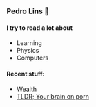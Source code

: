 ### Pedro Lins 🌊

#### I try to read a lot about
- Learning 
- Physics
- Computers
#### Recent stuff:
- [Wealth](https://gist.github.com/sarmentow/e426a802e4f389f97fbf63d590fc4803) 
- [TLDR; Your brain on porn](https://gist.github.com/sarmentow/e7ca1b8b514942b2abcb8c89d9cd11e1)
